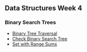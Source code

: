## Data Structures Week 4
### Binary Search Trees

* [Binary Tree Traversal](https://github.com/IAjimi/Data-Structures-and-Algorithms-Coursera/) 
* [Check Binary Search Tree](https://github.com/IAjimi/Data-Structures-and-Algorithms-Coursera/)
* [Set with Range Sums](https://github.com/IAjimi/Data-Structures-and-Algorithms-Coursera/)
